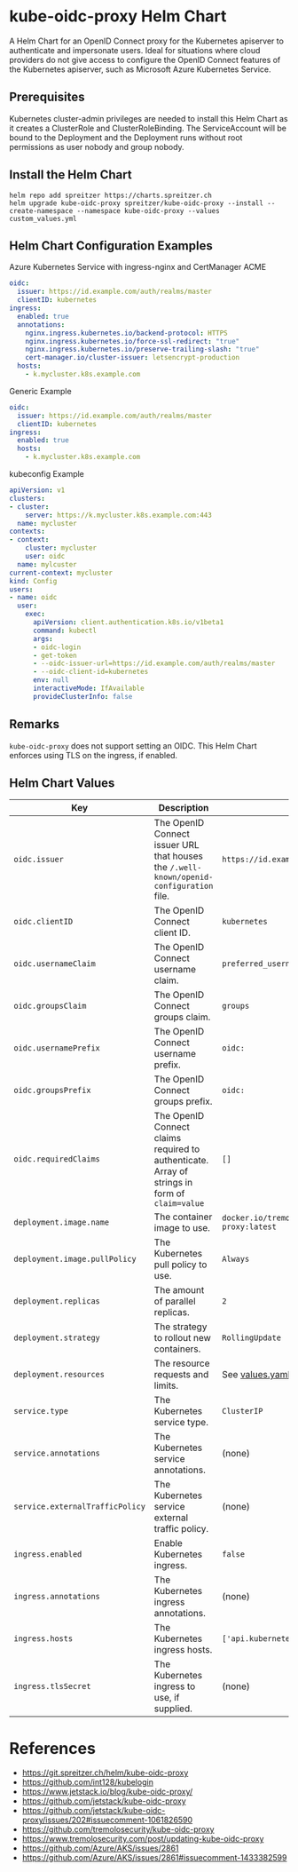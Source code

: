 # kube-oidc-proxy Helm Chart

A Helm Chart for an OpenID Connect proxy for the Kubernetes apiserver to authenticate and impersonate users. Ideal for situations where cloud providers do not give access to configure the OpenID Connect features of the Kubernetes apiserver, such as Microsoft Azure Kubernetes Service.

## Prerequisites

Kubernetes cluster-admin privileges are needed to install this Helm Chart as it creates a ClusterRole and ClusterRoleBinding. The ServiceAccount will be bound to the Deployment and the Deployment runs without root permissions as user nobody and group nobody.

## Install the Helm Chart

```shell
helm repo add spreitzer https://charts.spreitzer.ch
helm upgrade kube-oidc-proxy spreitzer/kube-oidc-proxy --install --create-namespace --namespace kube-oidc-proxy --values custom_values.yml
```

## Helm Chart Configuration Examples

Azure Kubernetes Service with ingress-nginx and CertManager ACME

```yaml
oidc:
  issuer: https://id.example.com/auth/realms/master
  clientID: kubernetes
ingress:
  enabled: true
  annotations:
    nginx.ingress.kubernetes.io/backend-protocol: HTTPS
    nginx.ingress.kubernetes.io/force-ssl-redirect: "true"
    nginx.ingress.kubernetes.io/preserve-trailing-slash: "true"
    cert-manager.io/cluster-issuer: letsencrypt-production
  hosts:
    - k.mycluster.k8s.example.com
```

Generic Example

```yaml
oidc:
  issuer: https://id.example.com/auth/realms/master
  clientID: kubernetes
ingress:
  enabled: true
  hosts:
    - k.mycluster.k8s.example.com
```

kubeconfig Example

```yaml
apiVersion: v1
clusters:
- cluster:
    server: https://k.mycluster.k8s.example.com:443
  name: mycluster
contexts:
- context:
    cluster: mycluster
    user: oidc
  name: mylcuster
current-context: mycluster
kind: Config
users:
- name: oidc
  user:
    exec:
      apiVersion: client.authentication.k8s.io/v1beta1
      command: kubectl
      args:
      - oidc-login
      - get-token
      - --oidc-issuer-url=https://id.example.com/auth/realms/master
      - --oidc-client-id=kubernetes
      env: null
      interactiveMode: IfAvailable
      provideClusterInfo: false
```

## Remarks

`kube-oidc-proxy` does not support setting an OIDC. This Helm Chart enforces using TLS on the ingress, if enabled.

## Helm Chart Values

| Key | Description | Default |
|---|---|---|
| `oidc.issuer` | The OpenID Connect issuer URL that houses the `/.well-known/openid-configuration` file. | `https://id.example.com/auth/realms/master` |
| `oidc.clientID` | The OpenID Connect client ID. | `kubernetes` |
| `oidc.usernameClaim` | The OpenID Connect username claim. | `preferred_username` |
| `oidc.groupsClaim` | The OpenID Connect groups claim. | `groups` |
| `oidc.usernamePrefix` | The OpenID Connect username prefix. | `oidc:` |
| `oidc.groupsPrefix` | The OpenID Connect groups prefix. | `oidc:` |
| `oidc.requiredClaims` | The OpenID Connect claims required to authenticate. Array of strings in form of `claim=value` | `[]` |
| `deployment.image.name` | The container image to use. | `docker.io/tremolosecurity/kube-oidc-proxy:latest` |
| `deployment.image.pullPolicy` | The Kubernetes pull policy to use. | `Always` |
| `deployment.replicas` | The amount of parallel replicas. | `2` |
| `deployment.strategy` | The strategy to rollout new containers. | `RollingUpdate` |
| `deployment.resources` | The resource requests and limits. | See [values.yaml](/values.yaml) |
| `service.type` | The Kubernetes service type. | `ClusterIP` |
| `service.annotations` | The Kubernetes service annotations. | (none) |
| `service.externalTrafficPolicy` | The Kubernetes service external traffic policy. | (none) |
| `ingress.enabled` | Enable Kubernetes ingress. | `false` |
| `ingress.annotations` | The Kubernetes ingress annotations. | (none) |
| `ingress.hosts` | The Kubernetes ingress hosts. | `['api.kubernetes.example.com']` |
| `ingress.tlsSecret` | The Kubernetes ingress to use, if supplied. | (none) |

# References

* https://git.spreitzer.ch/helm/kube-oidc-proxy
* https://github.com/int128/kubelogin
* https://www.jetstack.io/blog/kube-oidc-proxy/
* https://github.com/jetstack/kube-oidc-proxy
* https://github.com/jetstack/kube-oidc-proxy/issues/202#issuecomment-1061826590
* https://github.com/tremolosecurity/kube-oidc-proxy
* https://www.tremolosecurity.com/post/updating-kube-oidc-proxy
* https://github.com/Azure/AKS/issues/2861
* https://github.com/Azure/AKS/issues/2861#issuecomment-1433382599

